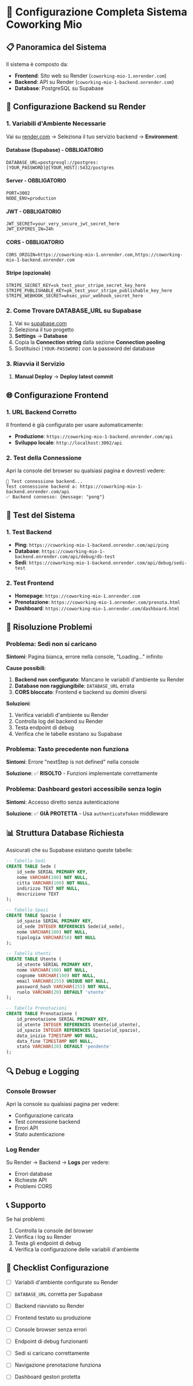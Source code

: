 # 🚀 Configurazione Completa Sistema Coworking Mio

## 📋 Panoramica del Sistema

Il sistema è composto da:
- **Frontend**: Sito web su Render (`coworking-mio-1.onrender.com`)
- **Backend**: API su Render (`coworking-mio-1-backend.onrender.com`)
- **Database**: PostgreSQL su Supabase

## 🔧 Configurazione Backend su Render

### 1. Variabili d'Ambiente Necessarie

Vai su [render.com](https://render.com) → Seleziona il tuo servizio backend → **Environment**:

#### **Database (Supabase) - OBBLIGATORIO**
```
DATABASE_URL=postgresql://postgres:[YOUR_PASSWORD]@[YOUR_HOST]:5432/postgres
```

#### **Server - OBBLIGATORIO**
```
PORT=3002
NODE_ENV=production
```

#### **JWT - OBBLIGATORIO**
```
JWT_SECRET=your_very_secure_jwt_secret_here
JWT_EXPIRES_IN=24h
```

#### **CORS - OBBLIGATORIO**
```
CORS_ORIGIN=https://coworking-mio-1.onrender.com,https://coworking-mio-1-backend.onrender.com
```

#### **Stripe (opzionale)**
```
STRIPE_SECRET_KEY=sk_test_your_stripe_secret_key_here
STRIPE_PUBLISHABLE_KEY=pk_test_your_stripe_publishable_key_here
STRIPE_WEBHOOK_SECRET=whsec_your_webhook_secret_here
```

### 2. Come Trovare DATABASE_URL su Supabase

1. Vai su [supabase.com](https://supabase.com)
2. Seleziona il tuo progetto
3. **Settings** → **Database**
4. Copia la **Connection string** dalla sezione **Connection pooling**
5. Sostituisci `[YOUR-PASSWORD]` con la password del database

### 3. Riavvia il Servizio

1. **Manual Deploy** → **Deploy latest commit**

## 🌐 Configurazione Frontend

### 1. URL Backend Corretto

Il frontend è già configurato per usare automaticamente:
- **Produzione**: `https://coworking-mio-1-backend.onrender.com/api`
- **Sviluppo locale**: `http://localhost:3002/api`

### 2. Test della Connessione

Apri la console del browser su qualsiasi pagina e dovresti vedere:
```
🔄 Test connessione backend...
Test connessione backend a: https://coworking-mio-1-backend.onrender.com/api
✅ Backend connesso: {message: "pong"}
```

## 🧪 Test del Sistema

### 1. Test Backend
- **Ping**: `https://coworking-mio-1-backend.onrender.com/api/ping`
- **Database**: `https://coworking-mio-1-backend.onrender.com/api/debug/db-test`
- **Sedi**: `https://coworking-mio-1-backend.onrender.com/api/debug/sedi-test`

### 2. Test Frontend
- **Homepage**: `https://coworking-mio-1.onrender.com`
- **Prenotazione**: `https://coworking-mio-1.onrender.com/prenota.html`
- **Dashboard**: `https://coworking-mio-1.onrender.com/dashboard.html`

## 🚨 Risoluzione Problemi

### Problema: Sedi non si caricano
**Sintomi**: Pagina bianca, errore nella console, "Loading..." infinito

**Cause possibili**:
1. **Backend non configurato**: Mancano le variabili d'ambiente su Render
2. **Database non raggiungibile**: `DATABASE_URL` errata
3. **CORS bloccato**: Frontend e backend su domini diversi

**Soluzioni**:
1. Verifica variabili d'ambiente su Render
2. Controlla log del backend su Render
3. Testa endpoint di debug
4. Verifica che le tabelle esistano su Supabase

### Problema: Tasto precedente non funziona
**Sintomi**: Errore "nextStep is not defined" nella console

**Soluzione**: ✅ **RISOLTO** - Funzioni implementate correttamente

### Problema: Dashboard gestori accessibile senza login
**Sintomi**: Accesso diretto senza autenticazione

**Soluzione**: ✅ **GIÀ PROTETTA** - Usa `authenticateToken` middleware

## 📊 Struttura Database Richiesta

Assicurati che su Supabase esistano queste tabelle:

```sql
-- Tabella Sedi
CREATE TABLE Sede (
    id_sede SERIAL PRIMARY KEY,
    nome VARCHAR(100) NOT NULL,
    citta VARCHAR(100) NOT NULL,
    indirizzo TEXT NOT NULL,
    descrizione TEXT
);

-- Tabella Spazi
CREATE TABLE Spazio (
    id_spazio SERIAL PRIMARY KEY,
    id_sede INTEGER REFERENCES Sede(id_sede),
    nome VARCHAR(100) NOT NULL,
    tipologia VARCHAR(50) NOT NULL
);

-- Tabella Utenti
CREATE TABLE Utente (
    id_utente SERIAL PRIMARY KEY,
    nome VARCHAR(100) NOT NULL,
    cognome VARCHAR(100) NOT NULL,
    email VARCHAR(255) UNIQUE NOT NULL,
    password_hash VARCHAR(255) NOT NULL,
    ruolo VARCHAR(20) DEFAULT 'utente'
);

-- Tabella Prenotazioni
CREATE TABLE Prenotazione (
    id_prenotazione SERIAL PRIMARY KEY,
    id_utente INTEGER REFERENCES Utente(id_utente),
    id_spazio INTEGER REFERENCES Spazio(id_spazio),
    data_inizio TIMESTAMP NOT NULL,
    data_fine TIMESTAMP NOT NULL,
    stato VARCHAR(20) DEFAULT 'pendente'
);
```

## 🔍 Debug e Logging

### Console Browser
Apri la console su qualsiasi pagina per vedere:
- Configurazione caricata
- Test connessione backend
- Errori API
- Stato autenticazione

### Log Render
Su Render → Backend → **Logs** per vedere:
- Errori database
- Richieste API
- Problemi CORS

## 📞 Supporto

Se hai problemi:
1. Controlla la console del browser
2. Verifica i log su Render
3. Testa gli endpoint di debug
4. Verifica la configurazione delle variabili d'ambiente

## 🎯 Checklist Configurazione

- [ ] Variabili d'ambiente configurate su Render
- [ ] `DATABASE_URL` corretta per Supabase
- [ ] Backend riavviato su Render
- [ ] Frontend testato su produzione
- [ ] Console browser senza errori
- [ ] Endpoint di debug funzionanti
- [ ] Sedi si caricano correttamente
- [ ] Navigazione prenotazione funziona
- [ ] Dashboard gestori protetta

